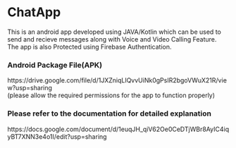 # ChatApp

This is an android app developed using JAVA/Kotlin which can be used to send and recieve messages along with Voice and Video Calling Feature.
The app is also Protected using Firebase Authentication.

<H3>Android Package File(APK)</H3>
https://drive.google.com/file/d/1JXZniqLIQvvUiNk0gPsIR2bgoVWuX21R/view?usp=sharing <br>
(please allow the required permissions for the app to function properly)

<H3>Please refer to the documentation for detailed explanation</H3>
https://docs.google.com/document/d/1euqJH_qiV62Oe0CeDTjWBr8AyIC4iqyBT7XNN3e4o1I/edit?usp=sharing<br><br>



